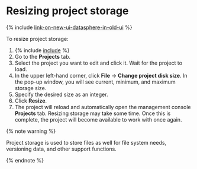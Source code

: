# Resizing project storage

{% include [link-on-new-ui-datasphere-in-old-ui](../../../_includes/datasphere/datasphere-old-note.md) %}

To resize project storage:

1. {% include [include](../../../_includes/datasphere/first-step.md) %}
1. Go to the **Projects** tab.
1. Select the project you want to edit and click it. Wait for the project to load.
1. In the upper left-hand corner, click **File** → **Change project disk size**. In the pop-up window, you will see current, minimum, and maximum storage size.
1. Specify the desired size as an integer.
1. Click **Resize**.
1. The project will reload and automatically open the management console **Projects** tab. Resizing storage may take some time. Once this is complete, the project will become available to work with once again.

{% note warning %}

Project storage is used to store files as well for file system needs, versioning data, and other support functions.

{% endnote %}